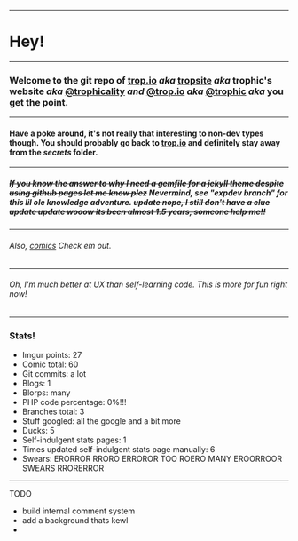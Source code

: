 ------
# Hey!
----
### Welcome to the git repo of [trop.io](https://trop.io) ***aka***  [tropsite](https://github.com/Trophic/tropsite) ***aka*** **trophic's website** ***aka*** [@trophicality](instagram.com/trophicality) ***and*** [@trop.io](instagram.com/trop.io) ***aka*** [@trophic](https://github.com/Trophic) ***aka*** you get **the point**.
-----
#### Have a poke around, it's not really that interesting to non-dev types though. You should probably go back to [trop.io](https://trop.io) and definitely stay away from the ***secrets*** folder.
------
##### ~~If you know the answer to why I need a gemfile for a jekyll theme despite using github pages let me know plez~~ Nevermind, see "expdev branch" for this lil ole knowledge adventure. ~~update nope, I still don't have a clue~~  ~~update update wooow its been almost 1.5 years, someone help me!!~~
------
###### Also, [comics](https://trop.io/tags) Check em out.
------
###### Oh, I'm much better at UX than self-learning code. This is more for fun right now!
------
### Stats!
- Imgur points: 27
- Comic total: 60
- Git commits: a lot
- Blogs: 1
- Blorps: many
- PHP code percentage: 0%!!!
- Branches total: 3
- Stuff googled: all the google and a bit more
- Ducks: 5
- Self-indulgent stats pages: 1
- Times updated self-indulgent stats page manually: 6
- Swears: ERORROR RRORO ERROROR TOO ROERO MANY EROORROOR SWEARS RRORERROR
------
TODO
- build internal comment system
- add a background thats kewl
- 
